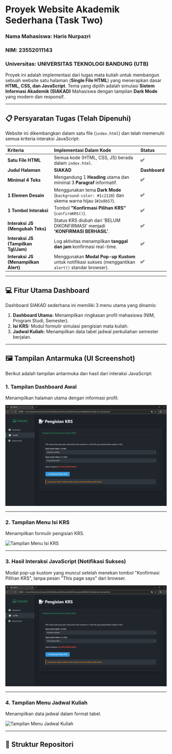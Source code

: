 # Proyek Website Akademik Sederhana (Task Two)

### Nama Mahasiswa: Haris Nurpazri
### NIM: 23552011143
### Universitas: UNIVERSITAS TEKNOLOGI BANDUNG (UTB)

Proyek ini adalah implementasi dari tugas mata kuliah untuk membangun sebuah website satu halaman (**Single File HTML**) yang menerapkan dasar **HTML, CSS, dan JavaScript**. Tema yang dipilih adalah simulasi **Sistem Informasi Akademik (SIAKAD)** Mahasiswa dengan tampilan **Dark Mode** yang modern dan responsif.

---

## 📋 Persyaratan Tugas (Telah Dipenuhi)

Website ini dikembangkan dalam satu file (`index.html`) dan telah memenuhi semua kriteria interaksi JavaScript:

| Kriteria | Implementasi Dalam Kode | Status |
| :--- | :--- | :--- |
| **Satu File HTML** | Semua kode (HTML, CSS, JS) berada dalam `index.html`. | **✅** |
| **Judul Halaman** | **SIAKAD** | **Dashboard** | **✅** |
| **Minimal 4 Teks** | Mengandung 1 **Heading** utama dan minimal 3 **Paragraf** informatif. | **✅** |
| **1 Elemen Desain** | Menggunakan tema **Dark Mode** (`background-color: #1c2128`) dan skema warna hijau (`#2e8b57`). | **✅** |
| **1 Tombol Interaksi** | Tombol **"Konfirmasi Pilihan KRS"** (`confirmKRS()`). | **✅** |
| **Interaksi JS (Mengubah Teks)** | Status KRS diubah dari 'BELUM DIKONFIRMASI' menjadi **'KONFIRMASI BERHASIL'**. | **✅** |
| **Interaksi JS (Tampilkan Tgl/Jam)**| Log aktivitas menampilkan **tanggal dan jam** konfirmasi real-time. | **✅** |
| **Interaksi JS (Menampilkan Alert)**| Menggunakan **Modal Pop-up Kustom** untuk notifikasi sukses (menggantikan `alert()` standar browser). | **✅** |

---

## 💻 Fitur Utama Dashboard

Dashboard SIAKAD sederhana ini memiliki 3 menu utama yang dinamis:

1.  **Dashboard Utama:** Menampilkan ringkasan profil mahasiswa (NIM, Program Studi, Semester).
2.  **Isi KRS:** Modul formulir simulasi pengisian mata kuliah.
3.  **Jadwal Kuliah:** Menampilkan data tabel jadwal perkuliahan semester berjalan.

---

## 🖼️ Tampilan Antarmuka (UI Screenshot)

Berikut adalah tampilan antarmuka dan hasil dari interaksi JavaScript:

### 1. Tampilan Dashboard Awal

Menampilkan halaman utama dengan informasi profil.

![Tampilan Menu Dashboard](https://github.com/harisnurpazri/taskTwo_web1-sistem-akademik-sederhana-/blob/main/UI/%7B8946FC3E-2709-4C90-8887-5F966321F847%7D.png)

***

### 2. Tampilan Menu Isi KRS

Menampilkan formulir pengisian KRS.

![Tampilan Menu Isi KRS](UI/5B0333FD-F142-4A7E-86D1-29FCB35A7970A.png)

***

### 3. Hasil Interaksi JavaScript (Notifikasi Sukses)

Modal pop-up kustom yang muncul setelah menekan tombol "Konfirmasi Pilihan KRS", tanpa pesan "This page says" dari browser.

![Modal Pop-up Konfirmasi Sukses](https://github.com/harisnurpazri/taskTwo_web1-sistem-akademik-sederhana-/blob/main/UI/%7B8946FC3E-2709-4C90-8887-5F966321F847%7D.png)

***

### 4. Tampilan Menu Jadwal Kuliah

Menampilkan data jadwal dalam format tabel.

![Tampilan Menu Jadwal Kuliah](UI/8946FC3E-2709-4C90-B887-5F966321F8F1.png)

---

## 📂 Struktur Repositori
